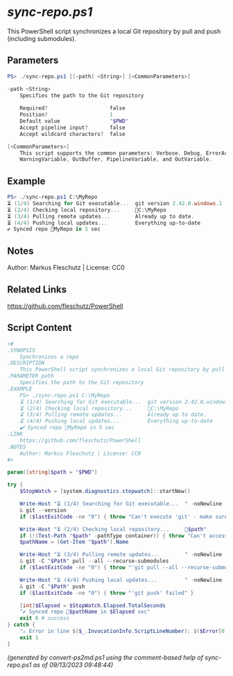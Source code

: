 *sync-repo.ps1*
================

This PowerShell script synchronizes a local Git repository by pull and push (including submodules).

Parameters
----------
```powershell
PS> ./sync-repo.ps1 [[-path] <String>] [<CommonParameters>]

-path <String>
    Specifies the path to the Git repository
    
    Required?                    false
    Position?                    1
    Default value                "$PWD"
    Accept pipeline input?       false
    Accept wildcard characters?  false

[<CommonParameters>]
    This script supports the common parameters: Verbose, Debug, ErrorAction, ErrorVariable, WarningAction, 
    WarningVariable, OutBuffer, PipelineVariable, and OutVariable.
```

Example
-------
```powershell
PS> ./sync-repo.ps1 C:\MyRepo
⏳ (1/4) Searching for Git executable...  git version 2.42.0.windows.1
⏳ (2/4) Checking local repository...     📂C:\MyRepo
⏳ (3/4) Pulling remote updates...        Already up to date.
⏳ (4/4) Pushing local updates...         Everything up-to-date
✔️ Synced repo 📂MyRepo in 5 sec

```

Notes
-----
Author: Markus Fleschutz | License: CC0

Related Links
-------------
https://github.com/fleschutz/PowerShell

Script Content
--------------
```powershell
<#
.SYNOPSIS
	Synchronizes a repo 
.DESCRIPTION
	This PowerShell script synchronizes a local Git repository by pull and push (including submodules).
.PARAMETER path
	Specifies the path to the Git repository
.EXAMPLE
	PS> ./sync-repo.ps1 C:\MyRepo
	⏳ (1/4) Searching for Git executable...  git version 2.42.0.windows.1
	⏳ (2/4) Checking local repository...     📂C:\MyRepo
	⏳ (3/4) Pulling remote updates...        Already up to date.
	⏳ (4/4) Pushing local updates...         Everything up-to-date
	✔️ Synced repo 📂MyRepo in 5 sec
.LINK
	https://github.com/fleschutz/PowerShell
.NOTES
	Author: Markus Fleschutz | License: CC0
#>

param([string]$path = "$PWD")

try {
	$StopWatch = [system.diagnostics.stopwatch]::startNew()

	Write-Host "⏳ (1/4) Searching for Git executable...  " -noNewline
 	& git --version
 	if ($lastExitCode -ne "0") { throw "Can't execute 'git' - make sure Git is installed and available" }

	Write-Host "⏳ (2/4) Checking local repository...     📂$path"
	if (!(Test-Path "$path" -pathType container)) { throw "Can't access folder: $path" }
	$pathName = (Get-Item "$path").Name

	Write-Host "⏳ (3/4) Pulling remote updates...        " -noNewline
	& git -C "$Path" pull --all --recurse-submodules
	if ($lastExitCode -ne "0") { throw "'git pull --all --recurse-submodes' failed" }

	Write-Host "⏳ (4/4) Pushing local updates...         " -noNewline
	& git -C "$Path" push
	if ($lastExitCode -ne "0") { throw "'git push' failed" }

	[int]$Elapsed = $StopWatch.Elapsed.TotalSeconds
	"✔️ Synced repo 📂$pathName in $Elapsed sec"
	exit 0 # success
} catch {
	"⚠️ Error in line $($_.InvocationInfo.ScriptLineNumber): $($Error[0])"
	exit 1
}
```

*(generated by convert-ps2md.ps1 using the comment-based help of sync-repo.ps1 as of 09/13/2023 09:48:44)*
